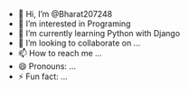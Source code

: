 - 👋 Hi, I’m @Bharat207248
- 👀 I’m interested in Programing
- 🌱 I’m currently learning Python with Django
- 💞️ I’m looking to collaborate on ...
- 📫 How to reach me ...
- 😄 Pronouns: ...
- ⚡ Fun fact: ...

<!---
Bharat207248/Bharat207248 is a ✨ special ✨ repository because its `README.md` (this file) appears on your GitHub profile.
You can click the Preview link to take a look at your changes.
--->
